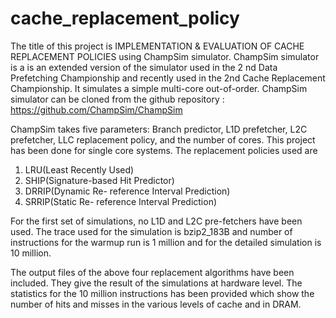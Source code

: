 # cache_replacement_policy
The title of this project is IMPLEMENTATION & EVALUATION OF CACHE REPLACEMENT POLICIES using ChampSim simulator.
ChampSim simulator is a is an extended version of the simulator used in the 2 nd Data Prefetching Championship and recently used in the 2nd
Cache Replacement Championship. It simulates a simple multi-core out-of-order. ChampSim simulator can be cloned from the github repository :
https://github.com/ChampSim/ChampSim

ChampSim takes five parameters: Branch predictor, L1D prefetcher, L2C prefetcher, LLC replacement policy, and the number of cores.
This project has been done for single core systems. The replacement policies used are 
1. LRU(Least Recently Used)
2. SHIP(Signature-based Hit Predictor)
3. DRRIP(Dynamic Re- reference Interval Prediction) 
4. SRRIP(Static Re- reference Interval Prediction)

For the first set of simulations, no L1D and L2C pre-fetchers have been used. The trace used for the simulation is bzip2_183B and number of instructions for the warmup run is 1 million and for the detailed simulation is 10 million.

The output files of the above four replacement algorithms have been included. They give the result of the simulations at hardware level. The statistics for the 10 million instructions has been provided which show the number of hits and misses in the various levels of cache and in DRAM.
